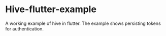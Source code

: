 # Hive-flutter-example
A working example of hive in flutter. The example shows persisting tokens for authentication.
